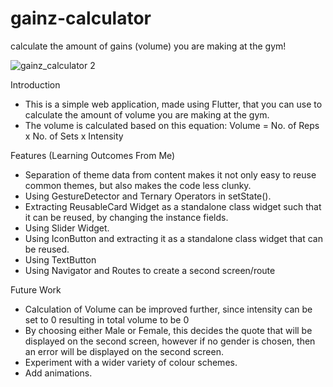# gainz-calculator
calculate the amount of gains (volume) you are making at the gym!

![gainz_calculator 2](https://github.com/rayray39/gainz-calculator/assets/108506541/ce7798a5-6ae0-43aa-8b81-ad37f205434a)

Introduction
- This is a simple web application, made using Flutter, that you can use to calculate the amount of volume you are making at the gym.
- The volume is calculated based on this equation: Volume = No. of Reps x No. of Sets x Intensity 

Features (Learning Outcomes From Me)
- Separation of theme data from content makes it not only easy to reuse common themes, but also makes the code less clunky.
- Using GestureDetector and Ternary Operators in setState().
- Extracting ReusableCard Widget as a standalone class widget such that it can be reused, by changing the instance fields.
- Using Slider Widget.
- Using IconButton and extracting it as a standalone class widget that can be reused.
- Using TextButton
- Using Navigator and Routes to create a second screen/route

Future Work
- Calculation of Volume can be improved further, since intensity can be set to 0 resulting in total volume to be 0
- By choosing either Male or Female, this decides the quote that will be displayed on the second screen, however if
  no gender is chosen, then an error will be displayed on the second screen.
- Experiment with a wider variety of colour schemes.
- Add animations. 
